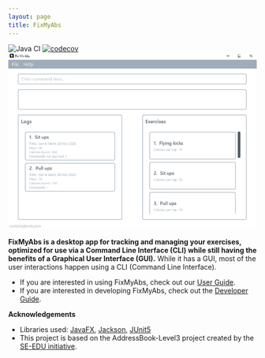```yaml
---
layout: page
title: FixMyAbs
---
```


![Java CI](https://github.com/AY2021S1-CS2103-F10-3/tp/workflows/Java%20CI/badge.svg)
[![codecov](https://codecov.io/gh/AY2021S1-CS2103-F10-3/tp/branch/master/graph/badge.svg)](https://codecov.io/gh/AY2021S1-CS2103-F10-3/tp)
![Ui](images/screenshots/v1.4homescreen.png)

**FixMyAbs is a desktop app for tracking and managing your exercises, optimized for use via a Command Line Interface (CLI) while still having the benefits of a Graphical User Interface (GUI).** While it has a GUI, most of the user
 interactions happen using a CLI (Command Line Interface).
 
 * If you are interested in using FixMyAbs, check out our [User Guide](./UserGuide.md).
 * If you are interested in developing FixMyAbs, check out the [Developer Guide](./DeveloperGuide.md).

**Acknowledgements**
* Libraries used: [JavaFX](https://openjfx.io/), [Jackson](https://github.com/FasterXML/jackson), [JUnit5](https://github.com/junit-team/junit5)
* This project is based on the AddressBook-Level3 project created by the [SE-EDU initiative](https://se-education.org).